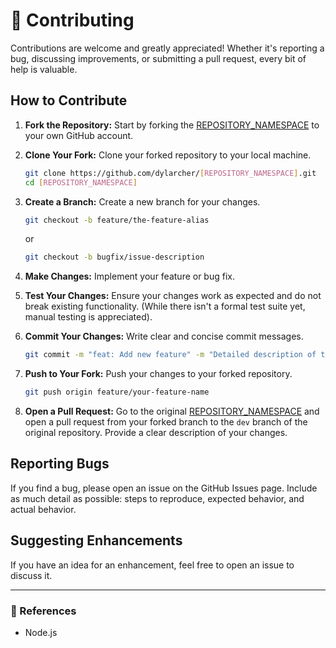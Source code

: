 # 🤝 Contributing

Contributions are welcome and greatly appreciated! Whether it's reporting a bug, discussing improvements, or submitting a pull request, every bit of help is valuable.

## How to Contribute

1. **Fork the Repository:** Start by forking the [REPOSITORY_NAMESPACE](https://github.com/dylarcher/[REPOSITORY_NAMESPACE]) to your own GitHub account.
2. **Clone Your Fork:** Clone your forked repository to your local machine.

    ```bash
    git clone https://github.com/dylarcher/[REPOSITORY_NAMESPACE].git
    cd [REPOSITORY_NAMESPACE]
    ```

3. **Create a Branch:** Create a new branch for your changes.

    ```bash
    git checkout -b feature/the-feature-alias
    ```

    or

    ```bash
    git checkout -b bugfix/issue-description
    ```

4. **Make Changes:** Implement your feature or bug fix.
5. **Test Your Changes:** Ensure your changes work as expected and do not break existing functionality. (While there isn't a formal test suite yet, manual testing is appreciated).
6. **Commit Your Changes:** Write clear and concise commit messages.

    ```bash
    git commit -m "feat: Add new feature" -m "Detailed description of the feature."
    ```

7. **Push to Your Fork:** Push your changes to your forked repository.

    ```bash
    git push origin feature/your-feature-name
    ```

8. **Open a Pull Request:** Go to the original [REPOSITORY_NAMESPACE](https://github.com/dylarcher/REPOSITORY_NAMESPACE) and open a pull request from your forked branch to the `dev` branch of the original repository. Provide a clear description of your changes.

## Reporting Bugs

If you find a bug, please open an issue on the GitHub Issues page. Include as much detail as possible: steps to reproduce, expected behavior, and actual behavior.

## Suggesting Enhancements

If you have an idea for an enhancement, feel free to open an issue to discuss it.

---

### 📝 References

- Node.js
